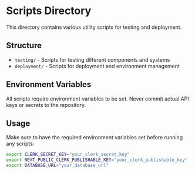 # Scripts Directory

This directory contains various utility scripts for testing and deployment.

## Structure

- `testing/` - Scripts for testing different components and systems
- `deployment/` - Scripts for deployment and environment management

## Environment Variables

All scripts require environment variables to be set. Never commit actual API keys or secrets to the repository.

## Usage

Make sure to have the required environment variables set before running any scripts:

```bash
export CLERK_SECRET_KEY="your_clerk_secret_key"
export NEXT_PUBLIC_CLERK_PUBLISHABLE_KEY="your_clerk_publishable_key"
export DATABASE_URL="your_database_url"
```